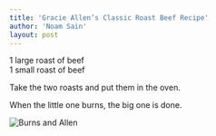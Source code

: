 ```yaml
---
title: 'Gracie Allen’s Classic Roast Beef Recipe'
author: 'Noam Sain'
layout: post
---
```


1 large roast of beef  
1 small roast of beef

Take the two roasts and put them in the oven.

When the little one burns, the big one is done.

![Burns and Allen](/assets/2014-10-Burns-and-Allen.jpg)